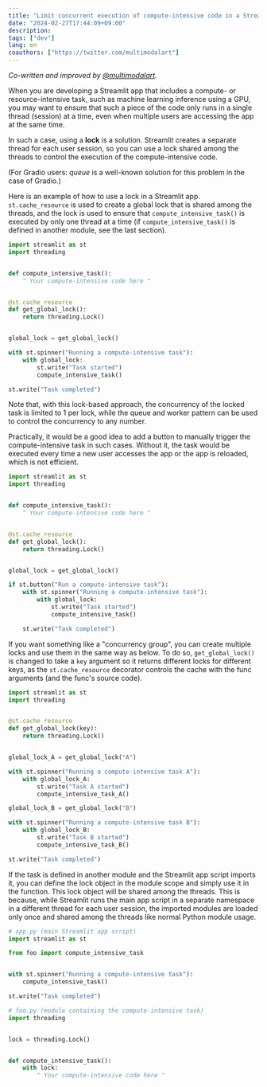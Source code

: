 ```yaml
---
title: "Limit concurrent execution of compute-intensive code in a Streamlit app"
date: "2024-02-27T17:44:09+09:00"
description:
tags: ["dev"]
lang: en
coauthors: ["https://twitter.com/multimodalart"]
---
```


_Co-written and improved by [@multimodalart](https://twitter.com/multimodalart)._

When you are developing a Streamlit app that includes a compute- or resource-intensive task, such as machine learning inference using a GPU,
you may want to ensure that such a piece of the code only runs in a single thread (session) at a time, even when multiple users are accessing the app at the same time.

In such a case, using a **lock** is a solution.
Streamlit creates a separate thread for each user session, so you can use a lock shared among the threads to control the execution of the compute-intensive code.

(For Gradio users: _queue_ is a well-known solution for this problem in the case of Gradio.)

Here is an example of how to use a lock in a Streamlit app.
`st.cache_resource` is used to create a global lock that is shared among the threads,
and the lock is used to ensure that `compute_intensive_task()` is executed by only one thread at a time (if `compute_intensive_task()` is defined in another module, see the last section).

```python
import streamlit as st
import threading


def compute_intensive_task():
    " Your compute-intensive code here "


@st.cache_resource
def get_global_lock():
    return threading.Lock()


global_lock = get_global_lock()

with st.spinner("Running a compute-intensive task"):
    with global_lock:
        st.write("Task started")
        compute_intensive_task()

st.write("Task completed")
```

Note that, with this lock-based approach, the concurrency of the locked task is limited to 1 per lock, while the queue and worker pattern can be used to control the concurrency to any number.

Practically, it would be a good idea to add a button to manually trigger the compute-intensive task in such cases. Without it, the task would be executed every time a new user accesses the app or the app is reloaded, which is not efficient.

```python
import streamlit as st
import threading


def compute_intensive_task():
    " Your compute-intensive code here "


@st.cache_resource
def get_global_lock():
    return threading.Lock()


global_lock = get_global_lock()

if st.button("Run a compute-intensive task"):
    with st.spinner("Running a compute-intensive task"):
        with global_lock:
            st.write("Task started")
            compute_intensive_task()

    st.write("Task completed")
```

If you want something like a "concurrency group", you can create multiple locks and use them in the same way as below. To do so, `get_global_lock()` is changed to take a `key` argument so it returns different locks for different keys, as the `st.cache_resource` decorator controls the cache with the func arguments (and the func's source code).

```python
import streamlit as st
import threading


@st.cache_resource
def get_global_lock(key):
    return threading.Lock()


global_lock_A = get_global_lock("A")

with st.spinner("Running a compute-intensive task A"):
    with global_lock_A:
        st.write("Task A started")
        compute_intensive_task_A()

global_lock_B = get_global_lock("B")

with st.spinner("Running a compute-intensive task B"):
    with global_lock_B:
        st.write("Task B started")
        compute_intensive_task_B()

st.write("Task completed")
```

If the task is defined in another module and the Streamlit app script imports it, you can define the lock object in the module scope and simply use it in the function. This lock object will be shared among the threads.
This is because, while Streamlit runs the main app script in a separate namespace in a different thread for each user session, the imported modules are loaded only once and shared among the threads like normal Python module usage.

```python
# app.py (main Streamlit app script)
import streamlit as st

from foo import compute_intensive_task


with st.spinner("Running a compute-intensive task"):
    compute_intensive_task()

st.write("Task completed")
```

```python
# foo.py (module containing the compute-intensive task)
import threading


lock = threading.Lock()


def compute_intensive_task():
    with lock:
        " Your compute-intensive code here "
```
